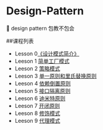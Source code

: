 # Design-Pattern
:closed_book: design pattern  包教不包会

##课程列表

* Lesson 0[《设计模式简介》](https://github.com/AlfredTheBest/Design-Pattern/tree/master/lesson0)
* Leeson 1 [简单工厂模式](https://github.com/AlfredTheBest/Design-Pattern/tree/master/lesson1)
* Leeson 2 [策略模式](https://github.com/AlfredTheBest/Design-Pattern/tree/master/lesson2)
* Leeson 3 [单一原则和里氏替换原则](https://github.com/AlfredTheBest/Design-Pattern/tree/master/lesson3)
* Leeson 4 [依赖倒置原则](https://github.com/AlfredTheBest/Design-Pattern/tree/master/lesson4)
* Leeson 5 [接口隔离原则](https://github.com/AlfredTheBest/Design-Pattern/tree/master/lesson5)
* Leeson 6 [迪米特原则](https://github.com/AlfredTheBest/Design-Pattern/tree/master/lesson6)
* Leeson 7 [开闭原则](https://github.com/AlfredTheBest/Design-Pattern/tree/master/lesson7)
* Leeson 8 [修饰模式](https://github.com/AlfredTheBest/Design-Pattern/tree/master/lesson8)
* Leeson 9 [代理模式](https://github.com/AlfredTheBest/Design-Pattern/tree/master/lesson9)
